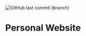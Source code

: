 ![GitHub last commit (branch)](https://img.shields.io/github/last-commit/KevinOW/KVolm-Website/main?style=for-the-badge)

# Personal Website
